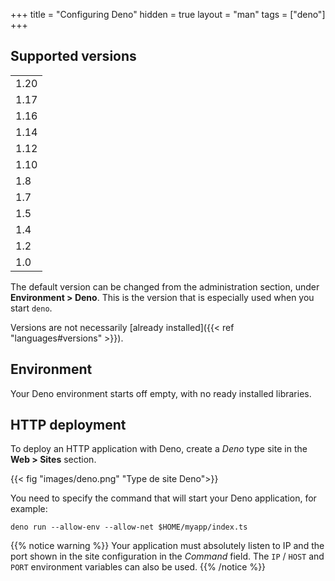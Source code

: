 +++
title = "Configuring Deno"
hidden = true
layout = "man"
tags = ["deno"]
+++

## Supported versions

||
|---|
| 1.20 |
| 1.17 |
| 1.16 |
| 1.14 |
| 1.12 |
| 1.10 |
| 1.8 |
| 1.7 |
| 1.5 |
| 1.4 |
| 1.2 |
| 1.0 |

The default version can be changed from the administration section, under **Environment > Deno**. This is the version that is especially used when you start `deno`.

Versions are not necessarily [already installed]({{< ref "languages#versions" >}}).

## Environment

Your Deno environment starts off empty, with no ready installed libraries.

## HTTP deployment

To deploy an HTTP application with Deno, create a *Deno* type site in the **Web > Sites** section. 

{{< fig "images/deno.png" "Type de site Deno">}}

You need to specify the command that will start your Deno application, for example:

```
deno run --allow-env --allow-net $HOME/myapp/index.ts
```

{{% notice warning %}}
Your application must absolutely listen to IP and the port shown in the site configuration in the *Command* field. The `IP` / `HOST` and `PORT` environment variables can also be used.
{{% /notice %}}
